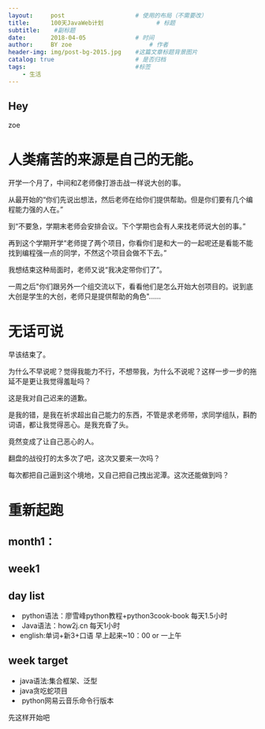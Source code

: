 ```yaml
---
layout:     post   				    # 使用的布局（不需要改）
title:      100天JavaWeb计划 				# 标题 
subtitle:    #副标题
date:       2018-04-05 				# 时间
author:     BY zoe						# 作者
header-img: img/post-bg-2015.jpg 	#这篇文章标题背景图片
catalog: true 						# 是否归档
tags:								#标签
    - 生活
---
```


## Hey
zoe
# 人类痛苦的来源是自己的无能。

开学一个月了，中间和Z老师像打游击战一样说大创的事。

从最开始的“你们先说出想法，然后老师在给你们提供帮助。但是你们要有几个编程能力强的人在。”

到“不要急，学期末老师会安排会议。下个学期也会有人来找老师说大创的事。”

再到这个学期开学“老师提了两个项目，你看你们是和大一的一起呢还是看能不能找到编程强一点的同学，不然这个项目会做不下去。”

我想结束这种局面时，老师又说“我决定带你们了”。

一周之后"你们跟另外一个组交流以下，看看他们是怎么开始大创项目的。说到底大创是学生的大创，老师只是提供帮助的角色"......

# 无话可说

早该结束了。

为什么不早说呢？觉得我能力不行，不想带我，为什么不说呢？这样一步一步的拖延不是更让我觉得羞耻吗？

这是我对自己迟来的道歉。

是我的错，是我在祈求超出自己能力的东西，不管是求老师带，求同学组队，斟酌词语，都让我觉得恶心。是我充昏了头。

竟然变成了让自己恶心的人。

翻盘的战役打的太多次了吧，这次又要来一次吗？

每次都把自己逼到这个境地，又自己把自己拽出泥潭。这次还能做到吗？

# 重新起跑

## month1：
## week1
## day list
*  python语法：廖雪峰python教程+python3cook-book 每天1.5小时
*  Java语法：how2j.cn 每天1小时
*  english:单词+新3+口语 早上起来~10：00 or 一上午
## week target
*  java语法:集合框架、泛型
*  java贪吃蛇项目
*  python网易云音乐命令行版本

先这样开始吧

